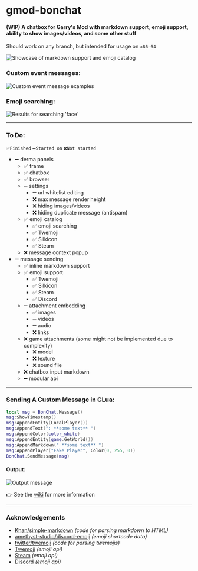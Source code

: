 # gmod-bonchat
#### (WIP) A chatbox for Garry's Mod with markdown support, emoji support, ability to show images/videos, and some other stuff
Should work on any branch, but intended for usage on `x86-64`

![](https://user-images.githubusercontent.com/59924045/169673128-443d5b49-9913-499d-a5bf-3fdb157df680.png "Showcase of markdown support and emoji catalog")

### Custom event messages:

![](https://user-images.githubusercontent.com/59924045/164572492-b4132cf9-31b7-4132-9ac2-0aa88af5090b.png "Custom event message examples")

### Emoji searching:

![](https://user-images.githubusercontent.com/59924045/169673135-03259537-84a4-4ba0-a42e-7e3936c3994e.png "Results for searching 'face'")

---

### To Do:
`✅Finished` `➖Started on` `❌Not started`
- ➖ derma panels
  - ✅ frame
  - ✅ chatbox
  - ✅ browser
  - ➖ settings
    - ➖ url whitelist editing
    - ❌ max message render height
    - ❌ hiding images/videos
    - ❌ hiding duplicate message (antispam)
  - ✅ emoji catalog
    - ✅ emoji searching
    - ✅ Twemoji
    - ✅ Silkicon
    - ✅ Steam
  - ❌ message context popup
- ➖ message sending
  - ✅ inline markdown support
  - ✅ emoji support
    - ✅ Twemoji
    - ✅ Silkicon
    - ✅ Steam
    - ✅ Discord
  - ➖ attachment embedding
    - ✅ images
    - ➖ videos
    - ➖ audio
    - ❌ links
  - ❌ game attachments (some might not be implemented due to complexity)
    - ❌ model
    - ❌ texture
    - ❌ sound file
  - ❌ chatbox input markdown
  - ➖ modular api

---

### Sending A Custom Message in GLua:

```lua
local msg = BonChat.Message()
msg:ShowTimestamp()
msg:AppendEntity(LocalPlayer())
msg:AppendText(": **some text** ")
msg:AppendColor(color_white)
msg:AppendEntity(game.GetWorld())
msg:AppendMarkdown(" **some text** ")
msg:AppendPlayer("Fake Player", Color(0, 255, 0))
BonChat.SendMessage(msg)
```

#### Output:

![](https://user-images.githubusercontent.com/59924045/164576612-83366b09-875f-4f06-b2b9-64f7f73025df.png "Output message")

👉 See the [wiki](https://github.com/Bonyoze/gmod-bonchat/wiki) for more information

---

### Acknowledgements
- [Khan/simple-markdown](https://github.com/Khan/simple-markdown) *(code for parsing markdown to HTML)*
- [amethyst-studio/discord-emoji](https://github.com/amethyst-studio/discord_emoji) *(emoji shortcode data)*
- [twitter/twemoji](https://github.com/twitter/twemoji) *(code for parsing twemojis)*
- [Twemoji](https://twemoji.twitter.com) *(emoji api)*
- [Steam](https://store.steampowered.com) *(emoji api)*
- [Discord](https://discord.com) *(emoji api)*

